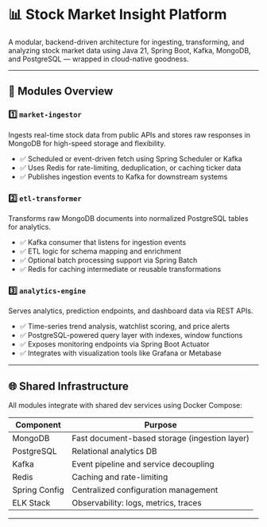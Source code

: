 # 📊 Stock Market Insight Platform

A modular, backend-driven architecture for ingesting, transforming, and analyzing stock market data using Java 21, Spring Boot, Kafka, MongoDB, and PostgreSQL — wrapped in cloud-native goodness.

---

## 🔧 Modules Overview

### 1️⃣ `market-ingestor`
Ingests real-time stock data from public APIs and stores raw responses in MongoDB for high-speed storage and flexibility.

- ✅ Scheduled or event-driven fetch using Spring Scheduler or Kafka
- ✅ Uses Redis for rate-limiting, deduplication, or caching ticker data
- ✅ Publishes ingestion events to Kafka for downstream systems

### 2️⃣ `etl-transformer`
Transforms raw MongoDB documents into normalized PostgreSQL tables for analytics.

- ✅ Kafka consumer that listens for ingestion events
- ✅ ETL logic for schema mapping and enrichment
- ✅ Optional batch processing support via Spring Batch
- ✅ Redis for caching intermediate or reusable transformations

### 3️⃣ `analytics-engine`
Serves analytics, prediction endpoints, and dashboard data via REST APIs.

- ✅ Time-series trend analysis, watchlist scoring, and price alerts
- ✅ PostgreSQL-powered query layer with indexes, window functions
- ✅ Exposes monitoring endpoints via Spring Boot Actuator
- ✅ Integrates with visualization tools like Grafana or Metabase

---

## 🌐 Shared Infrastructure

All modules integrate with shared dev services using Docker Compose:

| Component        | Purpose                                        |
|------------------|------------------------------------------------|
| MongoDB          | Fast document-based storage (ingestion layer) |
| PostgreSQL       | Relational analytics DB                        |
| Kafka            | Event pipeline and service decoupling         |
| Redis            | Caching and rate-limiting                     |
| Spring Config    | Centralized configuration management           |
| ELK Stack        | Observability: logs, metrics, traces          |

---


